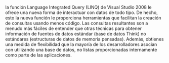 

la función Language Integrated Query (LINQ) de Visual Studio 2008 le ofrece una nueva forma de interactuar con datos de todo tipo. De hecho, esto
la nueva función le proporciona herramientas que facilitan la creación de consultas
usando menos código. Las consultas resultantes son a menudo más fáciles de entender que
otras técnicas para obtener información de fuentes de datos estándar (base de datos Think) no estándares (estructuras de datos de memoria pensadas). Además, obtienes una medida de flexibilidad que la mayoría de los desarrolladores asocian con
utilizando una base de datos, no listas proporcionadas internamente como parte de las aplicaciones.